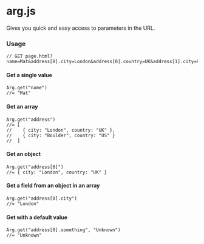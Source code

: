# arg.js

Gives you quick and easy access to parameters in the URL.

### Usage

    // GET page.html?name=Mat&address[0].city=London&address[0].country=UK&address[1].city=Boulder&address[1].country=US

#### Get a single value

    Arg.get("name")
    //= "Mat"

#### Get an array

    Arg.get("address")
    //= [
    //    { city: "London", country: "UK" },
    //    { city: "Boulder", country: "US" }
    //  ]

#### Get an object

    Arg.get("address[0]")
    //= { city: "London", country: "UK" }

#### Get a field from an object in an array

    Arg.get("address[0].city")
    //= "London"

#### Get with a default value

    Arg.get("address[0].something", "Unknown")
    //= "Unknown"

